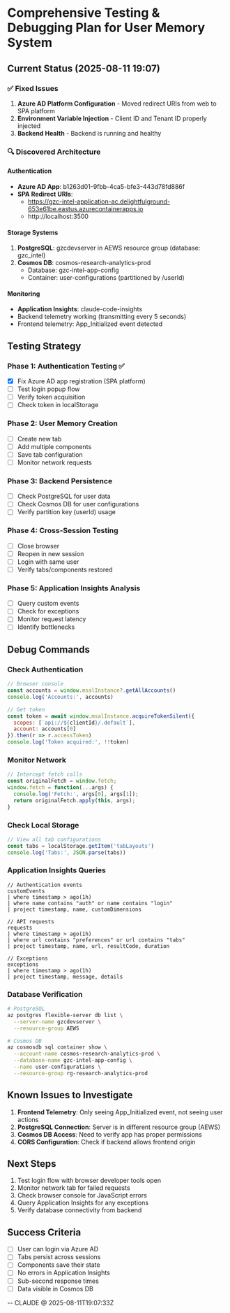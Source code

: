 # Comprehensive Testing & Debugging Plan for User Memory System

## Current Status (2025-08-11 19:07)

### ✅ Fixed Issues
1. **Azure AD Platform Configuration** - Moved redirect URIs from web to SPA platform
2. **Environment Variable Injection** - Client ID and Tenant ID properly injected
3. **Backend Health** - Backend is running and healthy

### 🔍 Discovered Architecture

#### Authentication
- **Azure AD App**: b1263d01-9fbb-4ca5-bfe3-443d78fd886f
- **SPA Redirect URIs**: 
  - https://gzc-intel-application-ac.delightfulground-653e61be.eastus.azurecontainerapps.io
  - http://localhost:3500

#### Storage Systems
1. **PostgreSQL**: gzcdevserver in AEWS resource group (database: gzc_intel)
2. **Cosmos DB**: cosmos-research-analytics-prod
   - Database: gzc-intel-app-config
   - Container: user-configurations (partitioned by /userId)

#### Monitoring
- **Application Insights**: claude-code-insights
- Backend telemetry working (transmitting every 5 seconds)
- Frontend telemetry: App_Initialized event detected

## Testing Strategy

### Phase 1: Authentication Testing ✅
- [x] Fix Azure AD app registration (SPA platform)
- [ ] Test login popup flow
- [ ] Verify token acquisition
- [ ] Check token in localStorage

### Phase 2: User Memory Creation
- [ ] Create new tab
- [ ] Add multiple components
- [ ] Save tab configuration
- [ ] Monitor network requests

### Phase 3: Backend Persistence
- [ ] Check PostgreSQL for user data
- [ ] Check Cosmos DB for user configurations
- [ ] Verify partition key (userId) usage

### Phase 4: Cross-Session Testing
- [ ] Close browser
- [ ] Reopen in new session
- [ ] Login with same user
- [ ] Verify tabs/components restored

### Phase 5: Application Insights Analysis
- [ ] Query custom events
- [ ] Check for exceptions
- [ ] Monitor request latency
- [ ] Identify bottlenecks

## Debug Commands

### Check Authentication
```javascript
// Browser console
const accounts = window.msalInstance?.getAllAccounts()
console.log('Accounts:', accounts)

// Get token
const token = await window.msalInstance.acquireTokenSilent({
  scopes: [`api://${clientId}/.default`],
  account: accounts[0]
}).then(r => r.accessToken)
console.log('Token acquired:', !!token)
```

### Monitor Network
```javascript
// Intercept fetch calls
const originalFetch = window.fetch;
window.fetch = function(...args) {
  console.log('Fetch:', args[0], args[1]);
  return originalFetch.apply(this, args);
}
```

### Check Local Storage
```javascript
// View all tab configurations
const tabs = localStorage.getItem('tabLayouts')
console.log('Tabs:', JSON.parse(tabs))
```

### Application Insights Queries
```kusto
// Authentication events
customEvents 
| where timestamp > ago(1h)
| where name contains "auth" or name contains "login"
| project timestamp, name, customDimensions

// API requests
requests
| where timestamp > ago(1h)
| where url contains "preferences" or url contains "tabs"
| project timestamp, name, url, resultCode, duration

// Exceptions
exceptions
| where timestamp > ago(1h)
| project timestamp, message, details
```

### Database Verification
```bash
# PostgreSQL
az postgres flexible-server db list \
  --server-name gzcdevserver \
  --resource-group AEWS

# Cosmos DB
az cosmosdb sql container show \
  --account-name cosmos-research-analytics-prod \
  --database-name gzc-intel-app-config \
  --name user-configurations \
  --resource-group rg-research-analytics-prod
```

## Known Issues to Investigate

1. **Frontend Telemetry**: Only seeing App_Initialized event, not seeing user actions
2. **PostgreSQL Connection**: Server is in different resource group (AEWS)
3. **Cosmos DB Access**: Need to verify app has proper permissions
4. **CORS Configuration**: Check if backend allows frontend origin

## Next Steps

1. Test login flow with browser developer tools open
2. Monitor network tab for failed requests
3. Check browser console for JavaScript errors
4. Query Application Insights for any exceptions
5. Verify database connectivity from backend

## Success Criteria

- [ ] User can login via Azure AD
- [ ] Tabs persist across sessions
- [ ] Components save their state
- [ ] No errors in Application Insights
- [ ] Sub-second response times
- [ ] Data visible in Cosmos DB

-- CLAUDE @ 2025-08-11T19:07:33Z